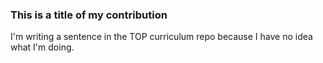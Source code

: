 ### This is a title of my contribution

I'm writing a sentence in the TOP curriculum repo because I have no idea what I'm doing.

